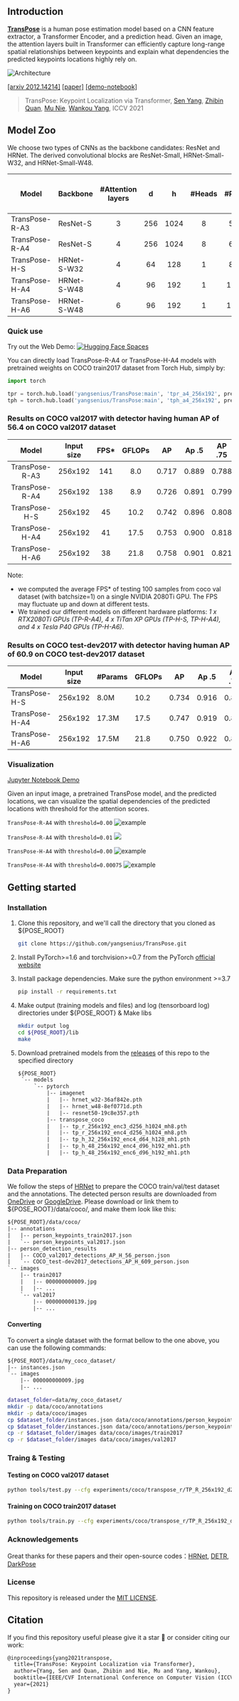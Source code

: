 ## Introduction

**[TransPose](https://arxiv.org/abs/2012.14214)** is a human pose estimation model based on a CNN feature extractor, a Transformer Encoder, and a prediction head. Given an image, the attention layers built in Transformer can efficiently capture long-range spatial relationships between keypoints and explain what dependencies the predicted keypoints locations highly rely on. 

![Architecture](transpose_architecture.png)

[[arxiv 2012.14214]](https://arxiv.org/abs/2012.14214) [[paper]](https://arxiv.org/pdf/2012.14214.pdf) [[demo-notebook]](demo.ipynb)


> TransPose: Keypoint Localization via Transformer,
> [Sen Yang](https://github.com/yangsenius), [Zhibin Quan](https://github.com/SigmaQuan), [Mu Nie](https://github.com/niechuanmu), [Wankou Yang](https://dblp.org/pid/99/3602.html),
> ICCV 2021


## Model Zoo

We choose two types of CNNs as the backbone candidates: ResNet and HRNet. The derived convolutional blocks are ResNet-Small, HRNet-Small-W32, and HRNet-Small-W48.

| Model          | Backbone    | #Attention layers |  d   |  h   | #Heads | #Params | AP (coco val gt bbox) | Download |
| -------------- | ----------- | :---------------: | :--: | :--: | :----: | :-----: | :-------------------: | :------: |
| TransPose-R-A3 | ResNet-S    |         3         | 256  | 1024 |   8    |  5.2Mb  |         73.8        | [model](https://github.com/yangsenius/TransPose/releases/download/Hub/tp_r_256x192_enc3_d256_h1024_mh8.pth) |
| TransPose-R-A4 | ResNet-S    |         4         | 256  | 1024 |   8    |  6.0Mb  |         75.1          | [model](https://github.com/yangsenius/TransPose/releases/download/Hub/tp_r_256x192_enc4_d256_h1024_mh8.pth) |
| TransPose-H-S  | HRNet-S-W32 |         4         |  64  | 128  |   1    |  8.0Mb  |         76.1          | [model](https://github.com/yangsenius/TransPose/releases/download/Hub/tp_h_32_256x192_enc4_d64_h128_mh1.pth) |
| TransPose-H-A4 | HRNet-S-W48 |         4         |  96  | 192  |   1    | 17.3Mb  |         77.5          | [model](https://github.com/yangsenius/TransPose/releases/download/Hub/tp_h_48_256x192_enc4_d96_h192_mh1.pth) |
| TransPose-H-A6 | HRNet-S-W48 |         6         |  96  | 192  |   1    | 17.5Mb  |         78.1          | [model](https://github.com/yangsenius/TransPose/releases/download/Hub/tp_h_48_256x192_enc6_d96_h192_mh1.pth) |

### Quick use
Try out the Web Demo: [![Hugging Face Spaces](https://img.shields.io/badge/%F0%9F%A4%97%20Hugging%20Face-Spaces-blue)](https://huggingface.co/spaces/satpalsr/TransPose)

You can directly load TransPose-R-A4 or TransPose-H-A4 models with pretrained weights on COCO train2017 dataset from Torch Hub, simply by:

```python
import torch

tpr = torch.hub.load('yangsenius/TransPose:main', 'tpr_a4_256x192', pretrained=True)
tph = torch.hub.load('yangsenius/TransPose:main', 'tph_a4_256x192', pretrained=True)
```

### Results on COCO val2017 with detector having human AP of 56.4 on COCO val2017 dataset

|     Model      | Input size | FPS* | GFLOPs | AP    | Ap .5 | AP .75 | AP (M) | AP (L) |  AR   | AR .5 | AR .75 | AR (M) | AR (L) |
| :------------: | :--------: | :--: | :----: | ----- | ----- | :----: | :----: | :----: | :---: | :---: | :----: | :----: | :----: |
| TransPose-R-A3 |  256x192   | 141  |  8.0   | 0.717 | 0.889 | 0.788  | 0.680  | 0.786  | 0.771 | 0.930 | 0.836  | 0.727  | 0.835  |
| TransPose-R-A4 |  256x192   | 138  |  8.9   | 0.726 | 0.891 | 0.799  | 0.688  | 0.798  | 0.780 | 0.931 | 0.845  | 0.735  | 0.844  |
| TransPose-H-S  |  256x192   |  45  |  10.2  | 0.742 | 0.896 | 0.808  | 0.706  | 0.810  | 0.795 | 0.935 | 0.855  | 0.752  | 0.856  |
| TransPose-H-A4 |  256x192   |  41  |  17.5  | 0.753 | 0.900 | 0.818  | 0.717  | 0.821  | 0.803 | 0.939 | 0.861  | 0.761  | 0.865  |
| TransPose-H-A6 |  256x192   |  38  |  21.8  | 0.758 | 0.901 | 0.821  | 0.719  | 0.828  | 0.808 | 0.939 | 0.864  | 0.764  | 0.872  |

Note:

- we computed the average FPS* of testing 100 samples from coco val dataset (with batchsize=1) on a single NVIDIA 2080Ti GPU. The FPS may fluctuate up and down at different tests.
- We trained our different models on different hardware platforms: *1 x RTX2080Ti GPUs (TP-R-A4), 4 x TiTan XP GPUs (TP-H-S, TP-H-A4), and 4 x Tesla P40 GPUs (TP-H-A6)*.

### Results on COCO test-dev2017 with detector having human AP of 60.9 on COCO test-dev2017 dataset

| Model          | Input size | #Params | GFLOPs | AP    | Ap .5 | AP .75 | AP (M) | AP (L) | AR    | AR .5 | AR .75 | AR (M) | AR (L) |
| -------------- | ---------- | ------- | ------ | ----- | ----- | ------ | ------ | ------ | ----- | ----- | ------ | ------ | ------ |
| TransPose-H-S  | 256x192    | 8.0M    | 10.2   | 0.734 | 0.916 | 0.811  | 0.701  | 0.793  | 0.786 | 0.950 | 0.856  | 0.745  | 0.843  |
| TransPose-H-A4 | 256x192    | 17.3M   | 17.5   | 0.747 | 0.919 | 0.822  | 0.714  | 0.807  | 0.799 | 0.953 | 0.866  | 0.758  | 0.854  |
| TransPose-H-A6 | 256x192    | 17.5M   | 21.8   | 0.750 | 0.922 | 0.823  | 0.713  | 0.811  | 0.801 | 0.954 | 0.867  | 0.759  | 0.859  |

### Visualization

[Jupyter Notebook Demo](demo.ipynb)

Given an input image, a pretrained TransPose model, and the predicted locations, we can visualize the spatial dependencies of the predicted locations with threshold for the attention scores.

`TransPose-R-A4` with `threshold=0.00`
![example](attention_map_image_dependency_transposer_thres_0.0.jpg)

`TransPose-R-A4` with `threshold=0.01`
![](attention_map_image_dependency_transposer_thres_0.01.jpg)

`TransPose-H-A4` with `threshold=0.00`
![example](attention_map_image_dependency_transposeh_thres_0.0.jpg)

`TransPose-H-A4` with `threshold=0.00075`
![example](attention_map_image_dependency_transposeh_thres_0.00075.jpg)

## Getting started

### Installation

1. Clone this repository, and we'll call the directory that you cloned as ${POSE_ROOT}

   ```bash
   git clone https://github.com/yangsenius/TransPose.git
   ```

2. Install PyTorch>=1.6 and torchvision>=0.7 from the PyTorch [official website](https://pytorch.org/get-started/locally/)

3. Install package dependencies. Make sure the python environment >=3.7

   ```bash
   pip install -r requirements.txt
   ```

4. Make output (training models and files) and log (tensorboard log) directories under ${POSE_ROOT} & Make libs

   ```bash
   mkdir output log
   cd ${POSE_ROOT}/lib
   make
   ```

5. Download pretrained models from the [releases](https://github.com/yangsenius/TransPose/releases) of this repo to the specified directory

   ```txt
   ${POSE_ROOT}
    `-- models
        `-- pytorch
            |-- imagenet
            |   |-- hrnet_w32-36af842e.pth
            |   |-- hrnet_w48-8ef0771d.pth
            |   |-- resnet50-19c8e357.pth
            |-- transpose_coco
            |   |-- tp_r_256x192_enc3_d256_h1024_mh8.pth
            |   |-- tp_r_256x192_enc4_d256_h1024_mh8.pth
            |   |-- tp_h_32_256x192_enc4_d64_h128_mh1.pth
            |   |-- tp_h_48_256x192_enc4_d96_h192_mh1.pth
            |   |-- tp_h_48_256x192_enc6_d96_h192_mh1.pth
   ```

### Data Preparation

We follow the steps of [HRNet](https://github.com/leoxiaobin/deep-high-resolution-net.pytorch#data-preparation) to prepare the COCO train/val/test dataset and the annotations. The detected person results are downloaded from [OneDrive](https://1drv.ms/f/s!AhIXJn_J-blWzzDXoz5BeFl8sWM-) or [GoogleDrive](https://drive.google.com/drive/folders/1fRUDNUDxe9fjqcRZ2bnF_TKMlO0nB_dk?usp=sharing). Please download or link them to ${POSE_ROOT}/data/coco/, and make them look like this:

```txt
${POSE_ROOT}/data/coco/
|-- annotations
|   |-- person_keypoints_train2017.json
|   `-- person_keypoints_val2017.json
|-- person_detection_results
|   |-- COCO_val2017_detections_AP_H_56_person.json
|   `-- COCO_test-dev2017_detections_AP_H_609_person.json
`-- images
	|-- train2017
	|   |-- 000000000009.jpg
	|   |-- ...
	`-- val2017
		|-- 000000000139.jpg
		|-- ...
```

#### Converting
To convert a single dataset with the format bellow to the one above, you can use the following commands:
```txt
${POSE_ROOT}/data/my_coco_dataset/
|-- instances.json
`-- images
	|-- 000000000009.jpg
    |-- ...
```

```bash
dataset_folder=data/my_coco_dataset/
mkdir -p data/coco/annotations
mkdir -p data/coco/images
cp $dataset_folder/instances.json data/coco/annotations/person_keypoints_train2017.json
cp $dataset_folder/instances.json data/coco/annotations/person_keypoints_val2017.json
cp -r $dataset_folder/images data/coco/images/train2017
cp -r $dataset_folder/images data/coco/images/val2017
```


### Traing & Testing

#### Testing on COCO val2017 dataset

```bash
python tools/test.py --cfg experiments/coco/transpose_r/TP_R_256x192_d256_h1024_enc4_mh8.yaml TEST.USE_GT_BBOX True
```

#### Training on COCO train2017 dataset

```bash
python tools/train.py --cfg experiments/coco/transpose_r/TP_R_256x192_d256_h1024_enc4_mh8.yaml
```

### Acknowledgements

Great thanks for these papers and their open-source codes：[HRNet](https://github.com/leoxiaobin/deep-high-resolution-net.pytorch),  [DETR](https://github.com/facebookresearch/detr),  [DarkPose](https://github.com/ilovepose/DarkPose)

### License

This repository is released under the [MIT LICENSE](https://github.com/yangsenius/TransPose/blob/main/LICENSE).

## Citation

If you find this repository useful please give it a star 🌟 or consider citing our work:

```tex
@inproceedings{yang2021transpose,
  title={TransPose: Keypoint Localization via Transformer},
  author={Yang, Sen and Quan, Zhibin and Nie, Mu and Yang, Wankou},
  booktitle={IEEE/CVF International Conference on Computer Vision (ICCV)},
  year={2021}
}
```
